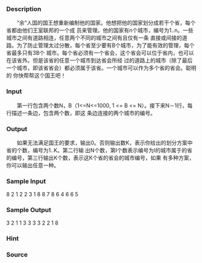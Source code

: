 
### Description
　　“余”人国的国王想重新编制他的国家。他想把他的国家划分成若干个省，每个省都由他们王室联邦的一个成
员来管理。他的国家有n个城市，编号为1..n。一些城市之间有道路相连，任意两个不同的城市之间有且仅有一条
直接或间接的道路。为了防止管理太过分散，每个省至少要有B个城市，为了能有效的管理，每个省最多只有3B个
城市。每个省必须有一个省会，这个省会可以位于省内，也可以在该省外。但是该省的任意一个城市到达省会所经
过的道路上的城市（除了最后一个城市，即该省省会）都必须属于该省。一个城市可以作为多个省的省会。聪明的
你快帮帮这个国王吧！
### Input
　　第一行包含两个数N，B（1<=N<=1000, 1 <= B <= N）。接下来N－1行，每行描述一条边，包含两个数，即这
条边连接的两个城市的编号。
### Output
　　如果无法满足国王的要求，输出0。否则输出数K，表示你给出的划分方案中省的个数，编号为1..K。第二行输
出N个数，第I个数表示编号为I的城市属于的省的编号，第三行输出K个数，表示这K个省的省会的城市编号，如果
有多种方案，你可以输出任意一种。
### Sample Input
8 2 
1 2 
2 3 
1 8 
8 7 
8 6 
4 6 
6 5 
### Sample Output
3 
2 1 1 3 3 3 3 2 
2 1 8 
### Hint

### Source
